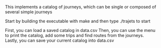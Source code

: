 This implements a catalog of journeys, which can be single or composed of several simple journeys

Start by building the executable with make and then type ./trajets to start

First, you can load a saved catalog in data.csv
Then, you can use the menu to print the catalog, add some trips and find routes from the journeys.
Lastly, you can save your current catalog into data.csv
